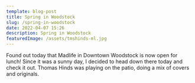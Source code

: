 ```yaml
---
template: blog-post
title: Spring in Woodstock
slug: /spring-in-woodstock
date: 2022-04-07 15:26
description: Spring in Woodstock
featuredImage: /assets/tmshinds-ml.jpg
---
```

Found out today that Madlife in Downtown Woodstock is now open for lunch! Since it was a sunny day, I decided to head down there today and check it out. Thomas Hinds was playing on the patio, doing a mix of covers and originals.